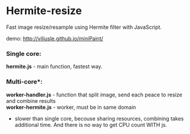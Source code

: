 Hermite-resize
==============

Fast image resize/resample using Hermite filter with JavaScript.

demo: http://viliusle.github.io/miniPaint/
### Single core:
<b>hermite.js</b> - main function, fastest way.

### Multi-core*:
<b>worker-handler.js</b> - function that split image, send each peace to resize and combine results<br />
<b>worker-hermite.js</b> - worker, must be in same domain

* slower than single core, becouse sharing resources, combining takes additional time. And there is no way to get CPU count WITH js.
